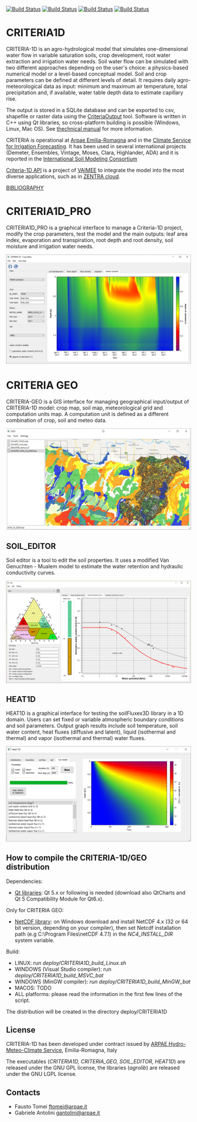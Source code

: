 [![Build Status](https://github.com/arpa-simc/CRITERIA1D/actions/workflows/build-ubuntu-xenial.yml/badge.svg)](https://github.com/ARPA-SIMC/CRITERIA1D/actions/workflows/build-ubuntu-xenial.yml)
[![Build Status](https://simc.arpae.it/moncic-ci/CRITERIA1D/centos8.png)](https://simc.arpae.it/moncic-ci/CRITERIA1D/)
[![Build Status](https://simc.arpae.it/moncic-ci/CRITERIA1D/fedora34.png)](https://simc.arpae.it/moncic-ci/CRITERIA1D/)
[![Build Status](https://copr.fedorainfracloud.org/coprs/simc/stable/package/CRITERIA1D/status_image/last_build.png)](https://copr.fedorainfracloud.org/coprs/simc/stable/package/CRITERIA1D/)

# CRITERIA1D
CRITERIA-1D is an agro-hydrological model that simulates one-dimensional water flow in variable saturation soils, crop development, root water extraction and irrigation water needs. Soil water flow can be simulated with two different approaches depending on the user's choice: a physics-based numerical model or a level-based conceptual model. Soil and crop parameters can be defined at different levels of detail. It requires daily agro-meteorological data as input: minimum and maximum air temperature, total precipitation and, if available, water table depth data to estimate capillary rise.

The output is stored in a SQLite database and can be exported to csv, shapefile or raster data using the [CriteriaOutput](https://github.com/ARPA-SIMC/agrotools) tool. Software is written in C++ using Qt libraries, so cross-platform building is possible (Windows, Linux, Mac OS). See [thechnical manual](https://github.com/ARPA-SIMC/CRITERIA1D/blob/master/DOC/CRITERIA1D_technical_manual.pdf) for more information.

CRITERIA is operational at [Arpae Emilia-Romagna](https://www.arpae.it/it/temi-ambientali/meteo/scopri-di-piu/strumenti-di-modellistica/criteria/criteria-modello-di-bilancio-idrico) and in the [Climate Service for Irrigation Forecasting](https://servizigis.arpae.it/moses/home/index.html). It has been used in several international projects (Demeter, Ensembles, Vintage, Moses, Clara, Highlander, ADA) and it is reported in the [International Soil Modeling Consortium](https://soil-modeling.org/resources-links/model-portal/criteria)

[Criteria-1D API](https://criteria.vaimee.it/) is a project of [VAIMEE](https://vaimee.com/) to integrate the model into the most diverse applications, such as in [ZENTRA cloud](https://ieeexplore.ieee.org/document/9628475).

[BIBLIOGRAPHY](https://www.arpae.it/it/temi-ambientali/meteo/scopri-di-piu/strumenti-di-modellistica/criteria/criteria-bibliografia)

# CRITERIA1D_PRO
CRITERIA1D_PRO is a graphical interface to manage a Criteria-1D project, modify the crop parameters, test the model and the main outputs: leaf area index, evaporation and transpiration, root depth and root density, soil moisture and irrigation water needs. 

![](https://github.com/ARPA-SIMC/CRITERIA1D/blob/master/DOC/img/cropEditor.png)

# CRITERIA GEO
CRITERIA-GEO is a GIS interface for managing geographical input/output of CRITERIA-1D model: crop map, soil map, meteorological grid and computation units map. A computation unit is defined as a different combination of crop, soil and meteo data.

![](https://github.com/ARPA-SIMC/CRITERIA1D/blob/master/DOC/img/criteriaGeo.png)

## SOIL_EDITOR
Soil editor is a tool to edit the soil properties. It uses a modified Van Genuchten - Mualem model to estimate the water retention and hydraulic conductivity curves. 

![](https://github.com/ARPA-SIMC/CRITERIA1D/blob/master/DOC/img/soilEditor.png)

## HEAT1D 
HEAT1D is a graphical interface for testing the soilFluxex3D library in a 1D domain. Users can set fixed or variable atmospheric boundary conditions and soil parameters. Output graph results include soil temperature, soil water content, heat fluxes (diffusive and latent), liquid (isothermal and thermal) and vapor (isothermal and thermal) water fluxes.

![](https://github.com/ARPA-SIMC/CRITERIA1D/blob/master/DOC/img/heat1D.png)

## How to compile the CRITERIA-1D/GEO distribution
Dependencies:
- [Qt libraries](https://www.qt.io/download-qt-installer): Qt 5.x or following is needed (download also QtCharts and Qt 5 Compatibility Module for Qt6.x).

Only for CRITERIA GEO:
- [NetCDF library](https://www.unidata.ucar.edu/downloads/netcdf/): on Windows download and install NetCDF 4.x (32 or 64 bit version, depending on your compiler), then set Netcdf installation path (e.g C:\Program Files\netCDF 4.7.1) in the *NC4_INSTALL_DIR* system variable.

Build:
- LINUX: run *deploy/CRITERIA1D_build_Linux.sh*
- WINDOWS (Visual Studio compiler): run *deploy/CRITERIA1D_build_MSVC_bat*
- WINDOWS (MinGW compiler): *run deploy/CRITERIA1D_build_MinGW_bat*       
- MACOS: TODO
- ALL platforms: please read the information in the first few lines of the script.

The distribution will be created in the directory deploy/CRITERIA1D


## License
CRITERIA-1D has been developed under contract issued by 
[ARPAE Hydro-Meteo-Climate Service](https://github.com/ARPA-SIMC), Emilia-Romagna, Italy

The executables (*CRITERIA1D, CRITERIA_GEO, SOIL_EDITOR, HEAT1D*) are released under the GNU GPL license, the libraries (*agrolib*) are released under the GNU LGPL license.

## Contacts
- Fausto Tomei ftomei@arpae.it
- Gabriele Antolini gantolini@arpae.it

